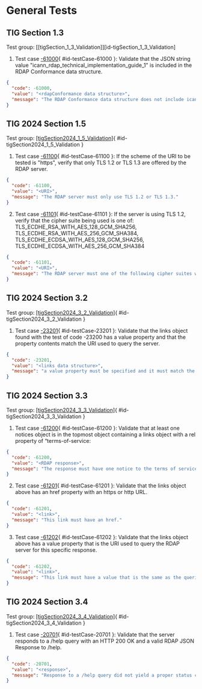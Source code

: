 # General Tests

## TIG Section 1.3

Test group: [[tigSection_1_3_Validation]][id-tigSection_1_3_Validation]

1. Test case [-61000](#id-testCase-61000){ #id-testCase-61000 }: Validate that the JSON string value "icann_rdap_technical_implementation_guide_1" is included in the RDAP Conformance data structure.
```json
{
  "code": -61000,
  "value": "<rdapConformance data structure>",
  "message": "The RDAP Conformance data structure does not include icann_rdap_technical_implementation_guide_1."
}
```

## TIG 2024 Section 1.5

Test group: [[tigSection2024_1_5_Validation]](#id-tigSection2024_1_5_Validation){ #id-tigSection2024_1_5_Validation }

1. Test case [-61100](#id-testCase-61100){ #id-testCase-61100 }: If the scheme of the URI to be tested is "https", verify that only TLS 1.2 or TLS 1.3 are offered by the RDAP server.
```json
{
  "code": -61100,
  "value": "<URI>",
  "message": "The RDAP server must only use TLS 1.2 or TLS 1.3."
}
```
2. Test case [-61101](#id-testCase-61101){ #id-testCase-61101 }: If the server is using TLS 1.2, verify that the cipher suite being used is one of: TLS_ECDHE_RSA_WITH_AES_128_GCM_SHA256, TLS_ECDHE_RSA_WITH_AES_256_GCM_SHA384, TLS_ECDHE_ECDSA_WITH_AES_128_GCM_SHA256, TLS_ECDHE_ECDSA_WITH_AES_256_GCM_SHA384
```json
{
  "code": -61101,
  "value": "<URI>",
  "message": "The RDAP server must one of the following cipher suites when using TLS 1.2: TLS_ECDHE_RSA_WITH_AES_128_GCM_SHA256, TLS_ECDHE_RSA_WITH_AES_256_GCM_SHA384,TLS_ECDHE_ECDSA_WITH_AES_128_GCM_SHA256,TLS_ECDHE_ECDSA_WITH_AES_256_GCM_SHA384."
}
```

## TIG 2024 Section 3.2

Test group: [[tigSection2024_3_2_Validation]](#id-tigSection2024_3_2_Validation){ #id-tigSection2024_3_2_Validation }

1. Test case [-23201](#id-testCase-23201){ #id-testCase-23201 }: Validate that the links object found with the test of code -23200 has a value property and that the property contents match the URI used to query the server.
```json
{
  "code": -23201,
  "value": "<links data structure>",
  "message": "a value property must be specified and it must match the URI of the query."
}
```

## TIG 2024 Section 3.3

Test group: [[tigSection2024_3_3_Validation]](#id-tigSection2024_3_3_Validation){ #id-tigSection2024_3_3_Validation }

1. Test case [-61200](#id-testCase-61200){ #id-testCase-61200 }: Validate that at least one notices object is in the topmost object containing a links object with a rel property of “terms-of-service:
```json
{
  "code": -61200,
  "value": "<RDAP response>",
  "message": "The response must have one notice to the terms of service."
}
```
2. Test case [-61201](#id-testCase-61201){ #id-testCase-61201 }: Validate that the links object above has an href property with an https or http URL.
```json
{
  "code": -61201,
  "value": "<link>",
  "message": "This link must have an href."
}
```
3. Test case [-61202](#id-testCase-61202){ #id-testCase-61202 }: Validate that the links object above has a value property that is the URI used to query the RDAP server for this specific response.
```json
{
  "code": -61202,
  "value": "<link>",
  "message": "This link must have a value that is the same as the queried URI."
}
```

## TIG 2024 Section 3.4

Test group: [[tigSection2024_3_4_Validation]](#id-tigSection2024_3_4_Validation){ #id-tigSection2024_3_4_Validation }

1. Test case [-20701](#id-testCase-20701){ #id-testCase-20701 }: Validate that the server responds to a /help query with an HTTP 200 OK and a valid RDAP JSON Response to /help.
```json
{
  "code": -20701,
  "value": "<response>",
  "message": "Response to a /help query did not yield a proper status code or RDAP response."
}
```